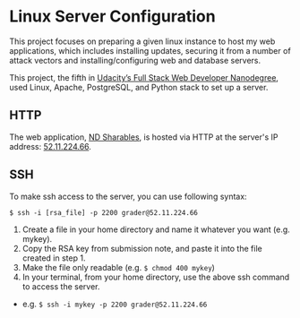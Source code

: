 # Linux Server Configuration
This project focuses on preparing a given linux instance to host my web applications, which includes installing updates, securing it from a number of attack vectors and installing/configuring web and database servers.

This project, the fifth in [Udacity’s Full Stack Web Developer Nanodegree](https://www.udacity.com/course/nd004), used Linux, Apache, PostgreSQL, and Python stack to set up a server.

## HTTP
The web application, [ND Sharables](https://github.com/DawoonC/nd-sharables/), is hosted via HTTP at the server's IP address: [52.11.224.66](http://52.11.224.66/).

## SSH
To make ssh access to the server, you can use following syntax:
```
$ ssh -i [rsa_file] -p 2200 grader@52.11.224.66
```
1. Create a file in your home directory and name it whatever you want (e.g. mykey).
2. Copy the RSA key from submission note, and paste it into the file created in step 1.
3. Make the file only readable (e.g. `$ chmod 400 mykey`)
4. In your terminal, from your home directory, use the above ssh command to access the server.
 - e.g. `$ ssh -i mykey -p 2200 grader@52.11.224.66`
